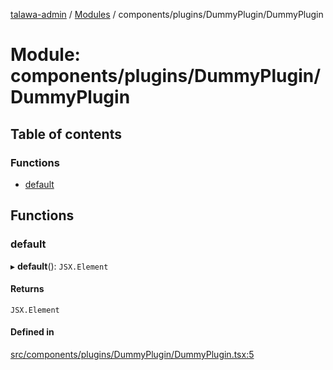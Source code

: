 [talawa-admin](../README.md) / [Modules](../modules.md) / components/plugins/DummyPlugin/DummyPlugin

# Module: components/plugins/DummyPlugin/DummyPlugin

## Table of contents

### Functions

- [default](components_plugins_DummyPlugin_DummyPlugin.md#default)

## Functions

### default

▸ **default**(): `JSX.Element`

#### Returns

`JSX.Element`

#### Defined in

[src/components/plugins/DummyPlugin/DummyPlugin.tsx:5](https://github.com/disha1202/talawa-admin/blob/eed3bdc/src/components/plugins/DummyPlugin/DummyPlugin.tsx#L5)
